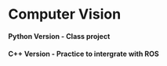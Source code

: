 # Computer Vision

#### Python Version - Class project

#### C++ Version - Practice to intergrate with ROS
